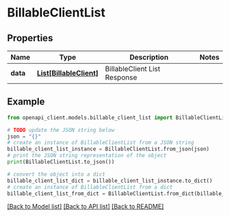 # BillableClientList


## Properties

Name | Type | Description | Notes
------------ | ------------- | ------------- | -------------
**data** | [**List[BillableClient]**](BillableClient.md) | BillableClient List Response | 

## Example

```python
from openapi_client.models.billable_client_list import BillableClientList

# TODO update the JSON string below
json = "{}"
# create an instance of BillableClientList from a JSON string
billable_client_list_instance = BillableClientList.from_json(json)
# print the JSON string representation of the object
print(BillableClientList.to_json())

# convert the object into a dict
billable_client_list_dict = billable_client_list_instance.to_dict()
# create an instance of BillableClientList from a dict
billable_client_list_from_dict = BillableClientList.from_dict(billable_client_list_dict)
```
[[Back to Model list]](../README.md#documentation-for-models) [[Back to API list]](../README.md#documentation-for-api-endpoints) [[Back to README]](../README.md)


